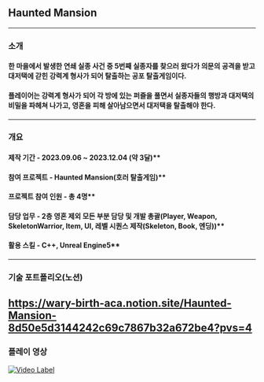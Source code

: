 ## Haunted Mansion
---
### 소개

#### 한 마을에서 발생한 연쇄 실종 사건 중 5번째 실종자를 찾으러 왔다가 의문의 공격을 받고 대저택에 갇힌 강력계 형사가 되어 탈출하는 공포 탈출게임이다.
#### 플레이어는 강력계 형사가 되어 각 방에 있는 퍼즐을 풀면서 실종자들의 행방과 대저택의 비밀을 파헤쳐 나가고, 영혼을 피해 살아남으면서 대저택을 탈출해야 한다.
---
### 개요

#### 제작 기간 - 2023.09.06 ~ 2023.12.04 (약 3달)**

#### 참여 프로젝트 - Haunted Mansion(호러 탈출게임)**

#### 프로젝트 참여 인원 - 총 4명**

#### 담당 업무 - 2층 영혼 제외 모든 부분 담당 및 개발 총괄(Player, Weapon, SkeletonWarrior, Item, UI, 레벨 시퀀스 제작(Skeleton, Book, 엔딩))**

#### 활용 스킬 - C++, Unreal Engine5**
---
### 기술 포트폴리오(노션)
https://wary-birth-aca.notion.site/Haunted-Mansion-8d50e5d3144242c69c7867b32a672be4?pvs=4
---
### 플레이 영상
[![Video Label](http://img.youtube.com/vi/'UeuZ0qxecZ8&t=1s'/0.jpg)](https://youtu.be/'UeuZ0qxecZ8&t=1s')
